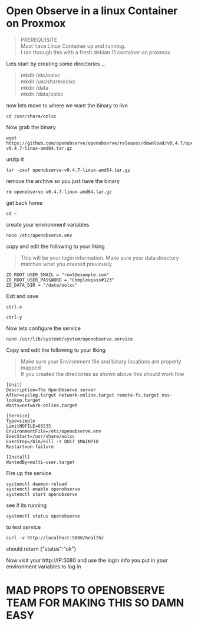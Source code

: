 # Open Observe in a linux Container on Proxmox
>PREREQUISITE<br>
Must have Linux Container up and running.<br> I ran through this with a fresh debian 11 container on proxmox

Lets start by creating some directories ...
>mkdir /etc/oolxc <br>
>mkdir /usr/share/oolxc<br>
>mkdir /data<br>
>mkdir /data/oolxc<br>

now lets move to where we want the binary to live 
```
cd /usr/share/oolxc
```
Now grab the binary
```
wget https://github.com/openobserve/openobserve/releases/download/v0.4.7/openobserve-v0.4.7-linux-amd64.tar.gz
```
unzip it
```
tar -zxvf openobserve-v0.4.7-linux-amd64.tar.gz
```
remove the archive so you just have the binary
```
rm openobserve-v0.4.7-linux-amd64.tar.gz
```
get back home
```
cd ~
```
create your environment variables
```
nano /etc/openobserve.env
```

copy and edit the following to your liking
>This will be your login information. Make sure your data directory matches what you created previously
```
ZO_ROOT_USER_EMAIL = "root@example.com"
ZO_ROOT_USER_PASSWORD = "Complexpass#123"
ZO_DATA_DIR = "/data/oolxc"
```
Exit and save
```
ctrl-x
```
```
ctrl-y
```
Now lets configure the service
```
nano /usr/lib/systemd/system/openobserve.service
```
Copy and edit the following to your liking 
>Make sure your Environment file and binary locations are properly mapped<br>
>If you created the directories as shown above this should work fine
```
[Unit]
Description=The OpenObserve server
After=syslog.target network-online.target remote-fs.target nss-lookup.target
Wants=network-online.target

[Service]
Type=simple
LimitNOFILE=65535
EnvironmentFile=/etc/openobserve.env
ExecStart=/usr/share/oolxc
ExecStop=/bin/kill -s QUIT $MAINPID
Restart=on-failure

[Install]
WantedBy=multi-user.target
```
Fire up the service
```
systemctl daemon-reload
systemctl enable openobserve
systemctl start openobserve
```
see if its running
```
systemctl status openobserve
```
to test service
```
curl -v http://localhost:5080/healthz
```
should return
{"status":"ok"}

Now visit your http://IP:5080 and use the login info you put in your environment variables to log in<br>
# MAD PROPS TO OPENOBSERVE TEAM FOR MAKING THIS SO DAMN EASY

